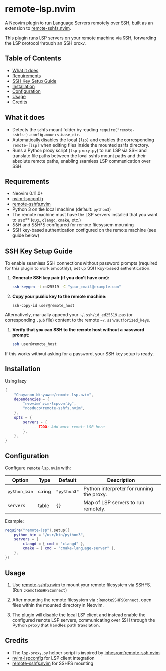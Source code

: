 remote-lsp.nvim
===============

A Neovim plugin to run Language Servers remotely over SSH, built as an extension to [remote-sshfs.nvim](https://github.com/nosduco/remote-sshfs.nvim).

This plugin runs LSP servers on your remote machine via SSH, forwarding the LSP protocol through an SSH proxy.

Table of Contents
-----------------

<!-- toc -->

-	[What it does](#what-it-does)
-	[Requirements](#requirements)
-	[SSH Key Setup Guide](#ssh-key-setup-guide)
-	[Installation](#installation)
-	[Configuration](#configuration)
-	[Usage](#usage)
-	[Credits](#credits)

<!-- tocstop -->

What it does
------------

-	Detects the sshfs mount folder by reading `require("remote-sshfs").config.mounts.base_dir`.
-	Automatically disables the local `[lsp]` and enables the corresponding `remote-[lsp]` when editing files inside the mounted sshfs directory.
-	Runs a Python proxy script (`lsp-proxy.py`) to run LSP via SSH and translate file paths between the local sshfs mount paths and their absolute remote paths, enabling seamless LSP communication over SSH.

Requirements
------------

-	Neovim 0.11.0+  
-	[nvim-lspconfig](https://github.com/neovim/nvim-lspconfig)  
-	[remote-sshfs.nvim](https://github.com/nosduco/remote-sshfs.nvim)  
-	Python 3 on the local machine (default: `python3`)  
-	The remote machine must have the LSP servers installed that you want to use\** (e.g., `clangd`, `cmake`, etc.)  
-	SSH and SSHFS configured for remote filesystem mounting
-	SSH key-based authentication configured on the remote machine (see guide below)  

SSH Key Setup Guide
-------------------

To enable seamless SSH connections without password prompts (required for this plugin to work smoothly), set up SSH key-based authentication:

1.	**Generate SSH key pair (if you don't have one):**

	```bash
	ssh-keygen -t ed25519 -C "your_email@example.com"
	```

2.	**Copy your public key to the remote machine:**

	```bash
	ssh-copy-id user@remote_host
	```

Alternatively, manually append your `~/.ssh/id_ed25519.pub` (or corresponding `.pub` file) content to the remote `~/.ssh/authorized_keys`.

1.	**Verify that you can SSH to the remote host without a password prompt:**

	```bash
	ssh user@remote_host
	```

If this works without asking for a password, your SSH key setup is ready.

Installation
------------

Using lazy

```lua
{
    "Chayanon-Ninyawee/remote-lsp.nvim",
    dependencies = {
        "neovim/nvim-lspconfig",
        "nosduco/remote-sshfs.nvim",
    },
    opts = {
        servers = {
            -- TODO: Add more remote LSP here
        },
    },
}
```

Configuration
-------------

Configure `remote-lsp.nvim` with:

| Option       | Type   | Default     | Description                               |
|--------------|--------|-------------|-------------------------------------------|
| `python_bin` | string | `"python3"` | Python interpreter for running the proxy. |
| `servers`    | table  | `{}`        | Map of LSP servers to run remotely.       |

Example:

```lua
require("remote-lsp").setup({
    python_bin = "/usr/bin/python3",
    servers = {
        clangd = { cmd = "clangd" },
        cmake = { cmd = "cmake-language-server" },
    },
})
```

Usage
-----

1.	Use [remote-sshfs.nvim](https://github.com/nosduco/remote-sshfs.nvim) to mount your remote filesystem via SSHFS. (Run `:RemoteSSHFSConnect`\)

2.	After mounting the remote filesystem via `:RemoteSSHFSConnect`, open files within the mounted directory in Neovim.

3.	The plugin will disable the local LSP client and instead enable the configured remote LSP servers, communicating over SSH through the Python proxy that handles path translation.

Credits
-------

-	The `lsp-proxy.py` helper script is inspired by [inhesrom/remote-ssh.nvim](https://github.com/inhesrom/remote-ssh.nvim)  
-	[nvim-lspconfig](https://github.com/neovim/nvim-lspconfig) for LSP client integration  
-	[remote-sshfs.nvim](https://github.com/nosduco/remote-sshfs.nvim) for SSHFS mounting
